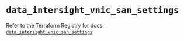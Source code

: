 # `data_intersight_vnic_san_settings`

Refer to the Terraform Registry for docs: [`data_intersight_vnic_san_settings`](https://registry.terraform.io/providers/ciscodevnet/intersight/1.0.71/docs/data-sources/vnic_san_settings).
